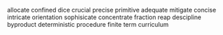 allocate
confined
dice
crucial
precise
primitive
adequate
mitigate
concise
intricate
orientation
sophisicate
concentrate
fraction
reap
descipline
byproduct
deterministic
procedure
finite
term
curriculum
